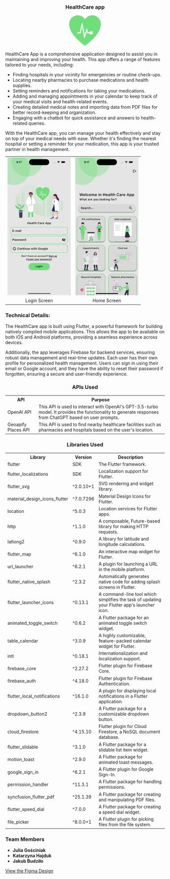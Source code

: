 <h3 align="center">HealthCare app</h3>
<p>
<p align="center">
  <img src="assets/logo.png" alt="HealthCare App Logo" width="100">
</p>
    HealthCare App is a comprehensive application designed to assist you in maintaining and improving your health. This app offers a range of features tailored to your needs, including:
</p>
<ul>
  <li>Finding hospitals in your vicinity for emergencies or routine check-ups.</li>
  <li> Locating nearby pharmacies to purchase medications and health supplies.</li>
  <li>Setting reminders and notifications for taking your medications.</li>
  <li>Adding and managing appointments in your calendar to keep track of your medical visits and health-related events.</li>
  <li>Creating detailed medical notes and importing data from PDF files for better record-keeping and organization.</li>
  <li>Engaging with a chatbot for quick assistance and answers to health-related queries.</li>
</ul>
<p>
    With the HealthCare app, you can manage your health effectively and stay on top of your medical needs with ease. Whether it's finding the nearest hospital or setting a reminder for your medication, this app is your trusted partner in health management.
</p>
<table align="center">
  <tr>
    <td align="center">
      <img src="assets/LoginScreenshot.png" alt="Login Screen" width="200">
    </td>
    <td align="center">
      <img src="assets/HomeScreenshot.png" alt="Home Screen" width="200">
    </td>
  </tr>
  <tr>
    <td align="center">Login Screen</td>
    <td align="center">Home Screen</td>
  </tr>
</table>
<h3>Technical Details:</h3>
<p>
    The HealthCare app is built using Flutter, a powerful framework for building natively compiled mobile applications. This allows the app to be available on both iOS and Android platforms, providing a seamless experience across devices.
</p>

<p>
    Additionally, the app leverages Firebase for backend services, ensuring robust data management and real-time updates. Each user has their own profile for personalized health management. Users can sign in using their email or Google account, and they have the ability to reset their password if forgotten, ensuring a secure and user-friendly experience.
</p>

<h3 align="center">APIs Used</h3>
<table>
  <tr>
    <th>API</th>
    <th>Purpose</th>
  </tr>
  <tr>
    <td>OpenAI API</td>
    <td>This API is used to interact with OpenAI's GPT-3.5-turbo model. It provides the functionality to generate responses from ChatGPT based on user prompts.</td>
  </tr>
  <tr>
    <td>Geoapify Places API</td>
    <td>This API is used to find nearby healthcare facilities such as pharmacies and hospitals based on the user's location.</td>
  </tr>
</table>


<h3 align="center">Libraries Used</h4>

<table>
  <tr>
    <th>Library</th>
    <th>Version</th>
    <th>Description</th>
  </tr>
  <tr>
    <td>flutter</td>
    <td>SDK</td>
    <td>The Flutter framework.</td>
  </tr>
  <tr>
    <td>flutter_localizations</td>
    <td>SDK</td>
    <td>Localization support for Flutter.</td>
  </tr>
  <tr>
    <td>flutter_svg</td>
    <td>^2.0.10+1</td>
    <td>SVG rendering and widget library.</td>
  </tr>
  <tr>
    <td>material_design_icons_flutter</td>
    <td>^7.0.7296</td>
    <td>Material Design Icons for Flutter.</td>
  </tr>
  <tr>
    <td>location</td>
    <td>^5.0.3</td>
    <td>Location services for Flutter apps.</td>
  </tr>
  <tr>
    <td>http</td>
    <td>^1.1.0</td>
    <td>A composable, Future-based library for making HTTP requests.</td>
  </tr>
  <tr>
    <td>latlong2</td>
    <td>^0.9.0</td>
    <td>A library for latitude and longitude calculations.</td>
  </tr>
  <tr>
    <td>flutter_map</td>
    <td>^6.1.0</td>
    <td>An interactive map widget for Flutter.</td>
  </tr>
  <tr>
    <td>url_launcher</td>
    <td>^6.2.1</td>
    <td>A plugin for launching a URL in the mobile platform.</td>
  </tr>
  <tr>
    <td>flutter_native_splash</td>
    <td>^2.3.2</td>
    <td>Automatically generates native code for adding splash screens in Flutter.</td>
  </tr>
  <tr>
    <td>flutter_launcher_icons</td>
    <td>^0.13.1</td>
    <td>A command-line tool which simplifies the task of updating your Flutter app's launcher icon.</td>
  </tr>
  <tr>
    <td>animated_toggle_switch</td>
    <td>^0.6.2</td>
    <td>A Flutter package for an animated toggle switch widget.</td>
  </tr>
  <tr>
    <td>table_calendar</td>
    <td>^3.0.9</td>
    <td>A highly customizable, feature-packed calendar widget for Flutter.</td>
  </tr>
  <tr>
    <td>intl</td>
    <td>^0.18.1</td>
    <td>Internationalization and localization support.</td>
  </tr>
  <tr>
    <td>firebase_core</td>
    <td>^2.27.2</td>
    <td>Flutter plugin for Firebase Core.</td>
  </tr>
  <tr>
    <td>firebase_auth</td>
    <td>^4.18.0</td>
    <td>Flutter plugin for Firebase Authentication.</td>
  </tr>
  <tr>
    <td>flutter_local_notifications</td>
    <td>^16.1.0</td>
    <td>A plugin for displaying local notifications in a Flutter application.</td>
  </tr>
  <tr>
    <td>dropdown_button2</td>
    <td>^2.3.9</td>
    <td>A Flutter package for a customizable dropdown button.</td>
  </tr>
  <tr>
    <td>cloud_firestore</td>
    <td>^4.15.10</td>
    <td>Flutter plugin for Cloud Firestore, a NoSQL document database.</td>
  </tr>
  <tr>
    <td>flutter_slidable</td>
    <td>^3.1.0</td>
    <td>A Flutter package for a slidable list item widget.</td>
  </tr>
  <tr>
    <td>motion_toast</td>
    <td>^2.9.0</td>
    <td>A Flutter package for animated toast messages.</td>
  </tr>
  <tr>
    <td>google_sign_in</td>
    <td>^6.2.1</td>
    <td>A Flutter plugin for Google Sign-In.</td>
  </tr>
  <tr>
    <td>permission_handler</td>
    <td>^11.3.1</td>
    <td>A Flutter package for handling permissions.</td>
  </tr>
  <tr>
    <td>syncfusion_flutter_pdf</td>
    <td>^25.1.39</td>
    <td>A Flutter package for creating and manipulating PDF files.</td>
  </tr>
  <tr>
    <td>flutter_speed_dial</td>
    <td>^7.0.0</td>
    <td>A Flutter package for creating a speed dial widget.</td>
  </tr>
  <tr>
    <td>file_picker</td>
    <td>^8.0.0+1</td>
    <td>A Flutter plugin for picking files from the file system.</td>
  </tr>
</table>

<h3>Team Members</h3>
<ul>
  <li><b>Julia Gościniak</b></li>
  <li><b>Katarzyna Hajduk</b></li>
  <li><b>Jakub Budziło</b></li>
</ul>

<p><a href="https://www.figma.com/file/HY55AkH50Bau92gsBx8jg1/Health-Care-App?type=design&node-id=0%3A1&mode=design&t=u9xxscf3deYHCqK3-1">View the Figma Design</a></p>